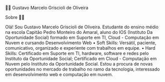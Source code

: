 🖤🤍 Gustavo Marcelo Griscioli de Oliveira

Sobre 🧑🏻

Olá! Sou Gustavo Marcelo Griscioli de Oliveira. Estudante do ensino médio na escola Capitão Pedro Monteiro do Amaral, aluno do IOS (Instituto Da Oportunidade Social) formado em Suporte em TI, Cloud - Computação em Nuvem e cursando Desenvolvimento Web • Soft Skills: Versátil, paciente, comunicativo, organizado e experiente com trabalhos em equipe. • Hard Skills: Certificado em Suporte em TI, hardware, software e redes pelo Instituto da Oportunidade Social; Certificado em Cloud - Computação em Nuvem pelo Instituto da Oportunidade Social. Estou a procura de novas oportunidades no mercado de trabalho no ramo da tecnologia, interessado em desenvolvimento web e computação em nuvem.
